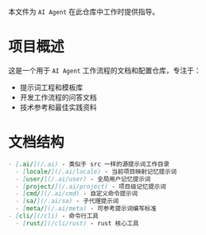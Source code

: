 
本文件为 `AI Agent` 在此仓库中工作时提供指导。





# 项目概述

这是一个用于 `AI Agent` 工作流程的文档和配置仓库，专注于：
- 提示词工程和模板库
- 开发工作流程的问答文档
- 技术参考和最佳实践资料




# 文档结构

```md
- [.ai/](/.ai) - 类似于 src 一样的源提示词工作目录
  - [locale/](/.ai/locale) - 当前项目映射记忆提示词
  - [user/](/.ai/user) - 全局用户记忆提示词
  - [project/](/.ai/project) - 项目级记忆提示词
  - [cmd/](/.ai/cmd) - 自定义命令提示词
  - [sa/](/.ai/sa) - 子代理提示词
  - [meta/](/.ai/meta) - 可参考提示词编写标准
- [cli/](/cli) - 命令行工具
  - [rust/](/cli/rust) - rust 核心工具
```

